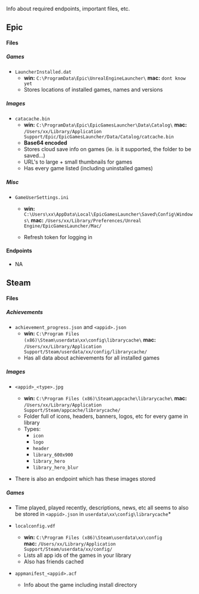 

Info about required endpoints, important files, etc.



## Epic

#### Files

##### Games

* `LauncherInstalled.dat`
  * **win:** `C:\ProgramData\Epic\UnrealEngineLauncher\` 
    **mac:** `dont know yet`
  * Stores locations of installed games, names and versions

##### Images

* `catacache.bin`
  * **win:** `C:\ProgramData\Epic\EpicGamesLauncher\Data\Catalog\` 
    **mac:** `/Users/xx/Library/Application Support/Epic/EpicGamesLauncher/Data/Catalog/catcache.bin`
  * **Base64 encoded**
  * Stores cloud save info on games (ie. is it supported, the folder to be saved...)
  * URL's to large + small thumbnails for games
  * Has every game listed (including uninstalled games)

##### Misc

* `GameUserSettings.ini`

  * **win:** `C:\Users\xx\AppData\Local\EpicGamesLauncher\Saved\Config\Windows\` 
    **mac:** `/Users/xx/Library/Preferences/Unreal Engine/EpicGamesLauncher/Mac/`

  * Refresh token for logging in

    

#### Endpoints

* NA



## Steam

#### Files

##### Achievements

* `achievement_progress.json` and `<appid>.json`
  * **win:** `C:\Program Files (x86)\Steam\userdata\xx\config\librarycache\` 
    **mac:** `/Users/xx/Library/Application Support/Steam/userdata/xx/config/librarycache/`
  * Has all data about achievements for all installed games

##### Images

* `<appid>_<type>.jpg`
  * **win:** `C:\Program Files (x86)\Steam\appcache\librarycache\` 
    **mac:** `/Users/xx/Library/Application Support/Steam/appcache/librarycache/`
  * Folder full of icons, headers, banners, logos, etc for every game in library
  * Types:
    * `icon`
    * `logo`
    * `header`
    * `library_600x900`
    * `library_hero`
    * `library_hero_blur`

* There is also an endpoint which has these images stored

##### Games

* Time played, played recently, descriptions, news, etc all seems to also be stored in `<appid>.json` in `userdata\xx\config\librarycache`*

* `localconfig.vdf`
  * **win:** `C:\Program Files (x86)\Steam\userdata\xx\config`\
    **mac:** `/Users/xx/Library/Application Support/Steam/userdata/xx/config/`
  * Lists all app ids of the games in your library
  * Also has friends cached
* `appmanifest_<appid>.acf`
  * Info about the game including install directory


